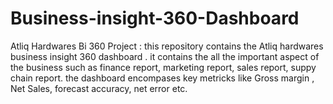 # Business-insight-360-Dashboard
Atliq Hardwares Bi 360 Project : this repository contains the Atliq hardwares business insight 360 dashboard . it contains the all the important aspect of the business such as finance report, marketing report, sales report, suppy chain report. the dashboard encompases key metricks like Gross margin , Net Sales, forecast accuracy, net error etc. 
